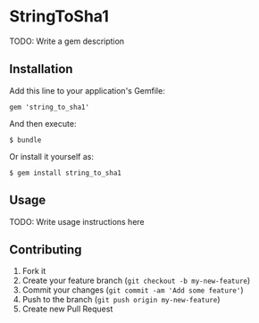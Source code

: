 # StringToSha1

TODO: Write a gem description

## Installation

Add this line to your application's Gemfile:

    gem 'string_to_sha1'

And then execute:

    $ bundle

Or install it yourself as:

    $ gem install string_to_sha1

## Usage

TODO: Write usage instructions here

## Contributing

1. Fork it
2. Create your feature branch (`git checkout -b my-new-feature`)
3. Commit your changes (`git commit -am 'Add some feature'`)
4. Push to the branch (`git push origin my-new-feature`)
5. Create new Pull Request

